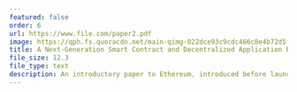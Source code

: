 ```yaml
---
featured: false
order: 6
url: https://www.file.com/paper2.pdf
image: https://qph.fs.quoracdn.net/main-qimg-022dce93c9cdc466c8e4b72d5f59af48-c
title: A Next-Generation Smart Contract and Decentralized Application Platform
file_size: 12.3
file_type: text
description: An introductory paper to Ethereum, introduced before launch, which is maintained.
---
```

